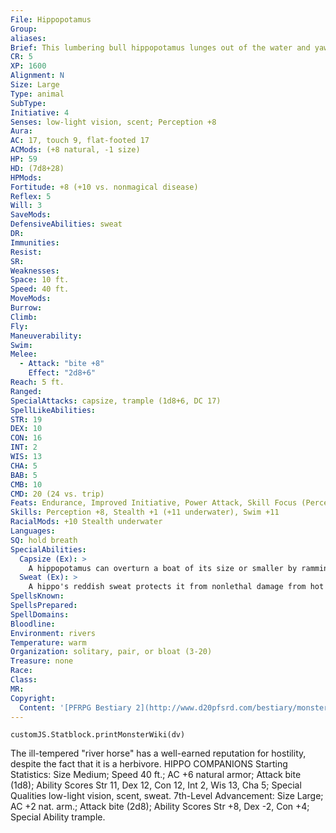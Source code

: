```yaml
---
File: Hippopotamus
Group: 
aliases: 
Brief: This lumbering bull hippopotamus lunges out of the water and yawns wide, displaying an impressive set of tusk-like teeth.
CR: 5
XP: 1600
Alignment: N
Size: Large
Type: animal
SubType: 
Initiative: 4
Senses: low-light vision, scent; Perception +8
Aura: 
AC: 17, touch 9, flat-footed 17
ACMods: (+8 natural, -1 size)
HP: 59
HD: (7d8+28)
HPMods: 
Fortitude: +8 (+10 vs. nonmagical disease)
Reflex: 5
Will: 3
SaveMods: 
DefensiveAbilities: sweat
DR: 
Immunities: 
Resist: 
SR: 
Weaknesses: 
Space: 10 ft.
Speed: 40 ft.
MoveMods: 
Burrow: 
Climb: 
Fly: 
Maneuverability: 
Swim: 
Melee: 
  - Attack: "bite +8"
    Effect: "2d8+6"
Reach: 5 ft.
Ranged: 
SpecialAttacks: capsize, trample (1d8+6, DC 17)
SpellLikeAbilities: 
STR: 19
DEX: 10
CON: 16
INT: 2
WIS: 13
CHA: 5
BAB: 5
CMB: 10
CMD: 20 (24 vs. trip)
Feats: Endurance, Improved Initiative, Power Attack, Skill Focus (Perception)
Skills: Perception +8, Stealth +1 (+11 underwater), Swim +11
RacialMods: +10 Stealth underwater
Languages: 
SQ: hold breath
SpecialAbilities:
  Capsize (Ex): >
    A hippopotamus can overturn a boat of its size or smaller by ramming it as a charge attack and making a CMB check. The DC of this check is 25 or the result of the boat captain's Profession (sailor) check, whichever is higher.
  Sweat (Ex): >
    A hippo's reddish sweat protects it from nonlethal damage from hot environments, and grants it a +2 racial bonus on saving throws against nonmagical disease.
SpellsKnown: 
SpellsPrepared: 
SpellDomains: 
Bloodline: 
Environment: rivers
Temperature: warm
Organization: solitary, pair, or bloat (3-20)
Treasure: none
Race: 
Class: 
MR: 
Copyright:
  Content: '[PFRPG Bestiary 2](http://www.d20pfsrd.com/bestiary/monster-listings/animals/hippopotamus)'
---
```

```dataviewjs
customJS.Statblock.printMonsterWiki(dv)
```
The ill-tempered "river horse" has a well-earned reputation for hostility, despite the fact that it is a herbivore.  HIPPO COMPANIONS  Starting Statistics: Size Medium; Speed 40 ft.; AC +6 natural armor; Attack bite (1d8); Ability Scores Str 11, Dex 12, Con 12, Int 2, Wis 13, Cha 5; Special Qualities low-light vision, scent, sweat.  7th-Level Advancement: Size Large; AC +2 nat. arm.; Attack bite (2d8); Ability Scores Str +8, Dex -2, Con +4; Special Ability trample.
